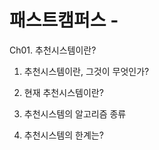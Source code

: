 # 패스트캠퍼스 - 

Ch01. 추천시스템이란?
01. 추천시스템이란, 그것이 무엇인가?

02. 현재 추천시스템이란?

03. 추천시스템의 알고리즘 종류 

04. 추천시스템의 한계는?

